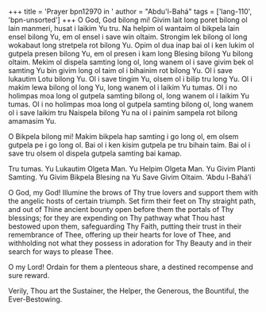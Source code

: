 +++
title = 'Prayer bpn12970 in '
author = "Abdu'l-Bahá"
tags = ['lang-110', 'bpn-unsorted']
+++
O God, God bilong mi!  Givim lait long poret bilong ol lain manmeri, husat i laikim Yu tru.  Na helpim ol wantaim ol bikpela lain ensel bilong Yu, em ol ensel i save win oltaim.  Strongim lek bilong ol long wokabaut long stretpela rot bilong Yu.  Opim ol dua inap bai ol i ken lukim ol gutpela presen bilong Yu, em ol presen i kam long Blesing bilong Yu bilong oltaim.  Mekim ol dispela samting long ol, long wanem ol i save givim bek ol samting Yu bin givim long ol taim ol i bihainim rot bilong Yu.  Ol i save lukautim Lotu bilong Yu.  Ol i save tingim Yu, olsem ol i bilip tru long Yu.  Ol i makim lewa bilong ol long Yu, long wanem ol i laikim Yu tumas.  Ol i no holimpas moa long ol gutpela samting bilong ol, long wanem ol i laikim Yu tumas. Ol i no holimpas moa long ol gutpela samting bilong ol, long wanem ol i save laikim tru Naispela bilong Yu na ol i painim sampela rot bilong amamasim Yu. 
 
O Bikpela bilong mi!  Makim bikpela hap samting i go long ol, em olsem gutpela pe i go long ol.  Bai ol i ken kisim gutpela pe tru bihain taim.  Bai ol i save tru olsem ol dispela gutpela samting bai kamap. 
 
Tru tumas.  Yu Lukautim Olgeta Man.   Yu Helpim Olgeta Man.  Yu Givim Planti Samting.  Yu Givim Bikpela Blesing na Yu Save Givim Oltaim. 
‘Abdu l-Bahá’í 
  
 
O God, my God!  Illumine the brows of Thy true lovers and support them with the angelic hosts of certain triumph.  Set firm their feet on Thy straight path, and out of Thine ancient bounty open before them the portals of Thy blessings;  for they are expending on Thy pathway what Thou hast bestowed upon them, safeguarding Thy Faith, putting their trust in their remembrance of Thee, offering up their hearts for love of Thee, and withholding not what they possess in adoration for Thy Beauty and in their search for ways to please Thee. 
 
O my Lord!  Ordain for them a plenteous share, a destined recompense and sure reward. 
 
Verily, Thou art the Sustainer, the Helper, the Generous, the Bountiful, the Ever-Bestowing.
